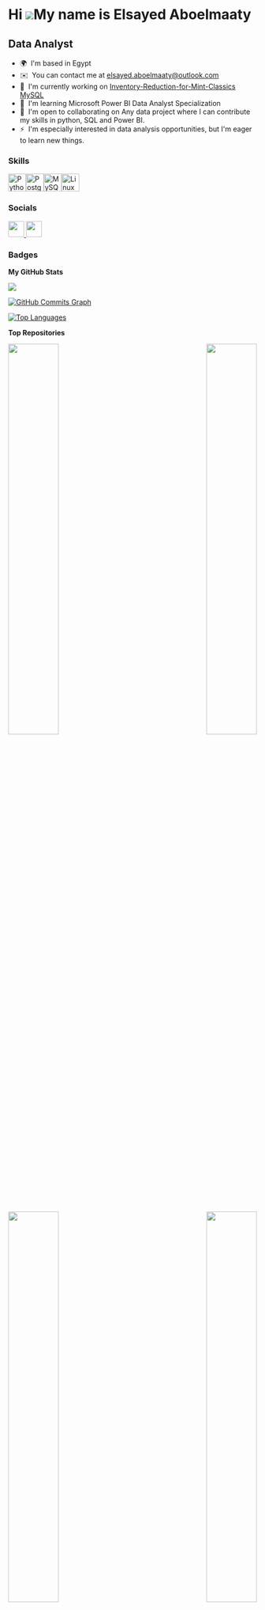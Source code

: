 Hi ![](https://user-images.githubusercontent.com/18350557/176309783-0785949b-9127-417c-8b55-ab5a4333674e.gif)My name is Elsayed Aboelmaaty
==========================================================================================================================================

Data Analyst
------------

* 🌍  I'm based in Egypt
* ✉️  You can contact me at [elsayed.aboelmaaty@outlook.com](mailto:elsayed.aboelmaaty@outlook.com)
* 🚀  I'm currently working on [Inventory-Reduction-for-Mint-Classics MySQL](http://github.com/elsayedg/Data-Driven-Inventory-Reduction-for-Mint-Classics/tree/main)
* 🧠  I'm learning Microsoft Power BI Data Analyst Specialization
* 🤝  I'm open to collaborating on Any data project where I can contribute my skills in python, SQL and Power BI.
* ⚡  I'm especially interested in data analysis opportunities, but I'm eager to learn new things.

### Skills


<p align="left">
<a href="https://www.python.org/" target="_blank" rel="noreferrer"><img src="https://raw.githubusercontent.com/danielcranney/readme-generator/main/public/icons/skills/python-colored.svg" width="36" height="36" alt="Python" /></a><a href="https://www.postgresql.org/" target="_blank" rel="noreferrer"><img src="https://raw.githubusercontent.com/danielcranney/readme-generator/main/public/icons/skills/postgresql-colored.svg" width="36" height="36" alt="PostgreSQL" /></a><a href="https://www.mysql.com/" target="_blank" rel="noreferrer"><img src="https://raw.githubusercontent.com/danielcranney/readme-generator/main/public/icons/skills/mysql-colored.svg" width="36" height="36" alt="MySQL" /></a><a href="https://www.linux.org" target="_blank" rel="noreferrer"><img src="https://raw.githubusercontent.com/danielcranney/readme-generator/main/public/icons/skills/linux-colored.svg" width="36" height="36" alt="Linux" /></a>
</p>


### Socials

<p align="left"> <a href="https://www.github.com/elsayedg" target="_blank" rel="noreferrer"> <picture> <source media="(prefers-color-scheme: dark)" srcset="https://raw.githubusercontent.com/danielcranney/readme-generator/main/public/icons/socials/github-dark.svg" /> <source media="(prefers-color-scheme: light)" srcset="https://raw.githubusercontent.com/danielcranney/readme-generator/main/public/icons/socials/github.svg" /> <img src="https://raw.githubusercontent.com/danielcranney/readme-generator/main/public/icons/socials/github.svg" width="32" height="32" /> </picture> </a> <a href="https://www.linkedin.com/in/elsayed-abo/" target="_blank" rel="noreferrer"> <picture> <source media="(prefers-color-scheme: dark)" srcset="https://raw.githubusercontent.com/danielcranney/readme-generator/main/public/icons/socials/linkedin-dark.svg" /> <source media="(prefers-color-scheme: light)" srcset="https://raw.githubusercontent.com/danielcranney/readme-generator/main/public/icons/socials/linkedin.svg" /> <img src="https://raw.githubusercontent.com/danielcranney/readme-generator/main/public/icons/socials/linkedin.svg" width="32" height="32" /> </picture> </a></p>

### Badges

<b>My GitHub Stats</b>

<a href="http://www.github.com/elsayedg"><img src="https://github-readme-streak-stats.herokuapp.com/?user=elsayedg&stroke=ffffff&background=1c1917&ring=0891b2&fire=0891b2&currStreakNum=ffffff&currStreakLabel=0891b2&sideNums=ffffff&sideLabels=ffffff&dates=ffffff&hide_border=true" /></a>

<a href="http://www.github.com/elsayedg"><img src="https://github-readme-activity-graph.cyclic.app/graph?username=elsayedg&bg_color=1c1917&color=ffffff&line=0891b2&point=ffffff&area_color=1c1917&area=true&hide_border=true&custom_title=GitHub%20Commits%20Graph" alt="GitHub Commits Graph" /></a>

<a href="https://github.com/elsayedg" align="left"><img src="https://github-readme-stats.vercel.app/api/top-langs/?username=elsayedg&langs_count=10&title_color=0891b2&text_color=ffffff&icon_color=0891b2&bg_color=1c1917&hide_border=true&locale=en&custom_title=Top%20%Languages" alt="Top Languages" /></a>

<b>Top Repositories</b>

<div width="100%" align="center"><a href="https://github.com/elsayedg/Data-Driven-Inventory-Reduction-for-Mint-Classics" align="left"><img align="left" width="45%" src="https://github-readme-stats.vercel.app/api/pin/?username=elsayedg&repo=Data-Driven-Inventory-Reduction-for-Mint-Classics&title_color=0891b2&text_color=ffffff&icon_color=0891b2&bg_color=1c1917&hide_border=true&locale=en" /></a><a href="https://github.com/elsayedg/Sales-Insights-Brick-and-mortar-business" align="right"><img align="right" width="45%" src="https://github-readme-stats.vercel.app/api/pin/?username=elsayedg&repo=Sales-Insights-Brick-and-mortar-business&title_color=0891b2&text_color=ffffff&icon_color=0891b2&bg_color=1c1917&hide_border=true&locale=en" /></a></div><br /><br /><br /><br /><br /><br /><br />

<br /><br /><br /><br /><br />

<div width="100%" align="center"><a href="https://github.com/elsayedg/Gun-Acquisition-in-USA" align="left"><img align="left" width="45%" src="https://github-readme-stats.vercel.app/api/pin/?username=elsayedg&repo=Gun-Acquisition-in-USA&title_color=0891b2&text_color=ffffff&icon_color=0891b2&bg_color=1c1917&hide_border=true&locale=en" /></a><a href="https://github.com/elsayedg/Bikeshares" align="right"><img align="right" width="45%" src="https://github-readme-stats.vercel.app/api/pin/?username=elsayedg&repo=Bikeshares&title_color=0891b2&text_color=ffffff&icon_color=0891b2&bg_color=1c1917&hide_border=true&locale=en" /></a></div>
